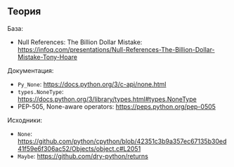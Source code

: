 ## Теория

База:
- Null References: The Billion Dollar Mistake: https://infoq.com/presentations/Null-References-The-Billion-Dollar-Mistake-Tony-Hoare

Документация:
- `Py_None`: https://docs.python.org/3/c-api/none.html
- `types.NoneType`: https://docs.python.org/3/library/types.html#types.NoneType
- PEP-505, None-aware operators: https://peps.python.org/pep-0505

Исходники:
- `None`: https://github.com/python/cpython/blob/42351c3b9a357ec67135b30ed41f59e6f306ac52/Objects/object.c#L2051
- `Maybe`: https://github.com/dry-python/returns
